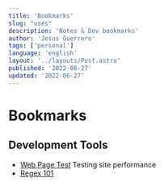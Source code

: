 ```yaml
---
title: 'Bookmarks'
slug: "uses"
description: 'Notes & Dev bookmarks'
author: 'Jesus Guerrero'
tags: ['personal']
language: 'english'
layout: '../layouts/Post.astro'
published: '2022-06-27'
updated: '2022-06-27'
---
```


# Bookmarks


## Development Tools
- [Web Page Test](https://www.webpagetest.org/) Testing site performance
- [Regex 101](https://regex101.com/)